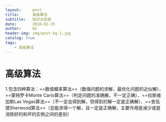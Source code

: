```yaml
---
layout:     post
title:      高级算法
subtitle:   知识点总结
date:       2018-02-25
author:     GG
header-img: img/post-bg-1.jpg
catalog: true
tags:
    - 高级算法
---
```



# 高级算法
1.包含四种算法：==数值概率算法==（数值问题的求解，最优化问题的近似解）、==蒙特罗卡Monte Carlo算法==（判定问题的准确解，不一定正确）、==拉斯维加斯Las Vegas算法==（不一定会得到解，但得到的解一定是正确解）、==舍伍德Sherwood算法==（总能求得一个解，且一定是正确解，主要作用是减少或是消除好的和坏的实例之间的差别）
